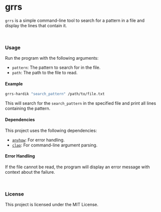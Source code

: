 
# grrs

`grrs` is a simple command-line tool to search for a pattern in a file and display the lines that contain it.

<br/>

### Usage

Run the program with the following arguments:

- `pattern`: The pattern to search for in the file.
- `path`: The path to the file to read.

#### Example

```bash
grrs-hardik "search_pattern" /path/to/file.txt
```

This will search for the `search_pattern` in the specified file and print all lines containing the pattern.

#### Dependencies

This project uses the following dependencies:
- [`anyhow`](https://crates.io/crates/anyhow): For error handling.
- [`clap`](https://crates.io/crates/clap): For command-line argument parsing.

#### Error Handling

If the file cannot be read, the program will display an error message with context about the failure.

<br/>

### License

This project is licensed under the MIT License.
